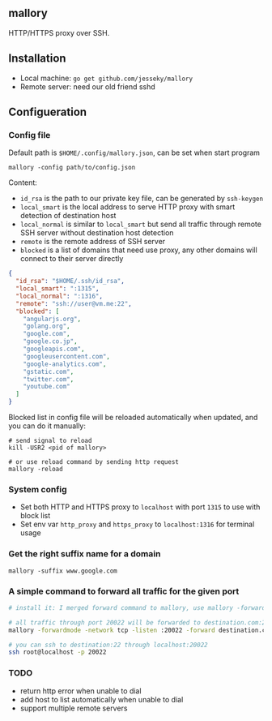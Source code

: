 ## mallory
HTTP/HTTPS proxy over SSH.


## Installation
* Local machine: `go get github.com/jesseky/mallory`
* Remote server: need our old friend sshd


## Configueration
### Config file
Default path is `$HOME/.config/mallory.json`, can be set when start program
```
mallory -config path/to/config.json
```

Content:
* `id_rsa` is the path to our private key file, can be generated by `ssh-keygen`
* `local_smart` is the local address to serve HTTP proxy with smart detection of destination host
* `local_normal` is similar to `local_smart` but send all traffic through remote SSH server without destination host detection
* `remote` is the remote address of SSH server
* `blocked` is a list of domains that need use proxy, any other domains will connect to their server directly

```json
{
  "id_rsa": "$HOME/.ssh/id_rsa",
  "local_smart": ":1315",
  "local_normal": ":1316",
  "remote": "ssh://user@vm.me:22",
  "blocked": [
    "angularjs.org",
    "golang.org",
    "google.com",
    "google.co.jp",
    "googleapis.com",
    "googleusercontent.com",
    "google-analytics.com",
    "gstatic.com",
    "twitter.com",
    "youtube.com"
  ]
}
```

Blocked list in config file will be reloaded automatically when updated, and you can do it manually:
```
# send signal to reload
kill -USR2 <pid of mallory>

# or use reload command by sending http request
mallory -reload
```

### System config
* Set both HTTP and HTTPS proxy to `localhost` with port `1315` to use with block list
* Set env var `http_proxy` and `https_proxy` to `localhost:1316` for terminal usage

### Get the right suffix name for a domain
```
mallory -suffix www.google.com
```

### A simple command to forward all traffic for the given port
```sh
# install it: I merged forward command to mallory, use mallory -forwardmode to start it 

# all traffic through port 20022 will be forwarded to destination.com:22
mallory -forwardmode -network tcp -listen :20022 -forward destination.com:22

# you can ssh to destination:22 through localhost:20022
ssh root@localhost -p 20022
```

### TODO
* return http error when unable to dial
* add host to list automatically when unable to dial
* support multiple remote servers
